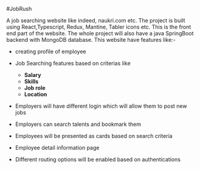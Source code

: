 #JobRush

A job searching website like indeed, naukri.com etc. The project is built using React,Typescript, Redux, Mantine, Tabler icons etc. This is the front end part of the website. The whole project will also have a java SpringBoot backend with MongoDB database. This website have features like:-

- creating profile of employee
- Job Searching features based on criterias like

  - **Salary**
  - **Skills**
  - **Job role**
  - **Location**

- Employers will have different login which will allow them to post new jobs
- Employers can search talents and bookmark them
- Employees will be presented as cards based on search criteria
- Employee detail information page
- Different routing options will be enabled based on authentications

